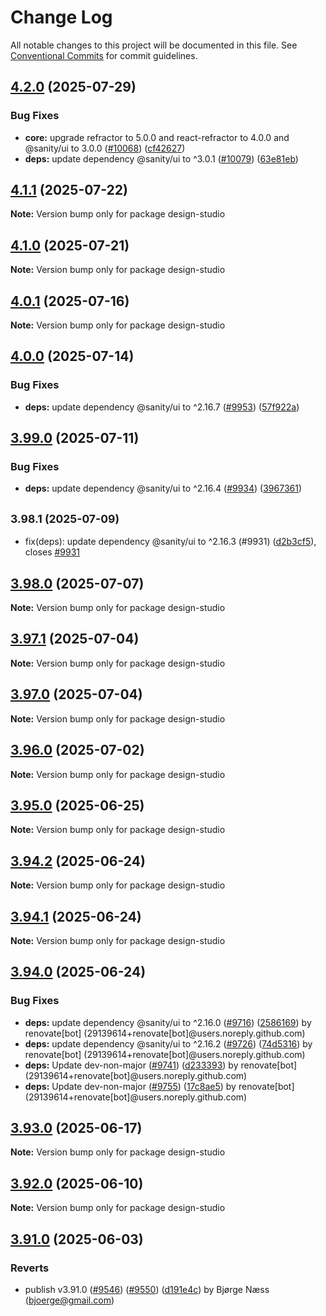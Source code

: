 # Change Log

All notable changes to this project will be documented in this file.
See [Conventional Commits](https://conventionalcommits.org) for commit guidelines.

## [4.2.0](https://github.com/sanity-io/sanity/compare/v4.1.1...v4.2.0) (2025-07-29)


### Bug Fixes

* **core:** upgrade refractor to 5.0.0 and react-refractor to 4.0.0 and @sanity/ui to 3.0.0 ([#10068](https://github.com/sanity-io/sanity/issues/10068)) ([cf42627](https://github.com/sanity-io/sanity/commit/cf42627649b0ebc968eb22c588ec3abe967cc388))
* **deps:** update dependency @sanity/ui to ^3.0.1 ([#10079](https://github.com/sanity-io/sanity/issues/10079)) ([63e81eb](https://github.com/sanity-io/sanity/commit/63e81eba52b9014c58745776ddecc973ae5530b2))



## [4.1.1](https://github.com/sanity-io/sanity/compare/v4.1.0...v4.1.1) (2025-07-22)

**Note:** Version bump only for package design-studio





## [4.1.0](https://github.com/sanity-io/sanity/compare/v4.0.1...v4.1.0) (2025-07-21)

**Note:** Version bump only for package design-studio





## [4.0.1](https://github.com/sanity-io/sanity/compare/v4.0.0...v4.0.1) (2025-07-16)

**Note:** Version bump only for package design-studio





## [4.0.0](https://github.com/sanity-io/sanity/compare/v3.99.0...v4.0.0) (2025-07-14)


### Bug Fixes

* **deps:** update dependency @sanity/ui to ^2.16.7 ([#9953](https://github.com/sanity-io/sanity/issues/9953)) ([57f922a](https://github.com/sanity-io/sanity/commit/57f922a1535ed2f9629486a9d985e79ea658a311))



## [3.99.0](https://github.com/sanity-io/sanity/compare/v3.98.1...v3.99.0) (2025-07-11)


### Bug Fixes

* **deps:** update dependency @sanity/ui to ^2.16.4 ([#9934](https://github.com/sanity-io/sanity/issues/9934)) ([3967361](https://github.com/sanity-io/sanity/commit/39673611a02253d2ea4c2a6cdc018431b9353130))



## <small>3.98.1 (2025-07-09)</small>

* fix(deps): update dependency @sanity/ui to ^2.16.3 (#9931) ([d2b3cf5](https://github.com/sanity-io/sanity/commit/d2b3cf5)), closes [#9931](https://github.com/sanity-io/sanity/issues/9931)





## [3.98.0](https://github.com/sanity-io/sanity/compare/v3.97.1...v3.98.0) (2025-07-07)

**Note:** Version bump only for package design-studio

## [3.97.1](https://github.com/sanity-io/sanity/compare/v3.97.0...v3.97.1) (2025-07-04)

**Note:** Version bump only for package design-studio

## [3.97.0](https://github.com/sanity-io/sanity/compare/v3.96.0...v3.97.0) (2025-07-04)

**Note:** Version bump only for package design-studio

## [3.96.0](https://github.com/sanity-io/sanity/compare/v3.95.0...v3.96.0) (2025-07-02)

**Note:** Version bump only for package design-studio

## [3.95.0](https://github.com/sanity-io/sanity/compare/v3.94.2...v3.95.0) (2025-06-25)

**Note:** Version bump only for package design-studio

## [3.94.2](https://github.com/sanity-io/sanity/compare/v3.94.1...v3.94.2) (2025-06-24)

**Note:** Version bump only for package design-studio

## [3.94.1](https://github.com/sanity-io/sanity/compare/v3.94.0...v3.94.1) (2025-06-24)

**Note:** Version bump only for package design-studio

## [3.94.0](https://github.com/sanity-io/sanity/compare/v3.93.0...v3.94.0) (2025-06-24)

### Bug Fixes

* **deps:** update dependency @sanity/ui to ^2.16.0 ([#9716](https://github.com/sanity-io/sanity/issues/9716)) ([2586169](https://github.com/sanity-io/sanity/commit/258616905c0a522cbc7990877c7b37cbc9417f61)) by renovate[bot] (29139614+renovate[bot]@users.noreply.github.com)
* **deps:** update dependency @sanity/ui to ^2.16.2 ([#9726](https://github.com/sanity-io/sanity/issues/9726)) ([74d5316](https://github.com/sanity-io/sanity/commit/74d5316fb474a8c94a4ecac54d21bfc58c4a6370)) by renovate[bot] (29139614+renovate[bot]@users.noreply.github.com)
* **deps:** Update dev-non-major ([#9741](https://github.com/sanity-io/sanity/issues/9741)) ([d233393](https://github.com/sanity-io/sanity/commit/d23339374641a9a6b7a2a95e0e47773f7c30461a)) by renovate[bot] (29139614+renovate[bot]@users.noreply.github.com)
* **deps:** Update dev-non-major ([#9755](https://github.com/sanity-io/sanity/issues/9755)) ([17c8ae5](https://github.com/sanity-io/sanity/commit/17c8ae5b20173dad6e522832a55f1e8442456469)) by renovate[bot] (29139614+renovate[bot]@users.noreply.github.com)

## [3.93.0](https://github.com/sanity-io/sanity/compare/v3.92.0...v3.93.0) (2025-06-17)

**Note:** Version bump only for package design-studio

## [3.92.0](https://github.com/sanity-io/sanity/compare/v3.91.0...v3.92.0) (2025-06-10)

**Note:** Version bump only for package design-studio

## [3.91.0](https://github.com/sanity-io/sanity/compare/v3.90.0...v3.91.0) (2025-06-03)

### Reverts

* publish v3.91.0 ([#9546](https://github.com/sanity-io/sanity/issues/9546)) ([#9550](https://github.com/sanity-io/sanity/issues/9550)) ([d191e4c](https://github.com/sanity-io/sanity/commit/d191e4cdbccc68cda01f864c0290528df91d9571)) by Bjørge Næss (bjoerge@gmail.com)
